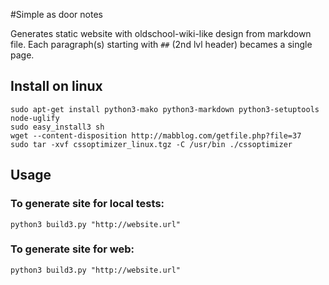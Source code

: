 #Simple as door notes

Generates static website with oldschool-wiki-like design from markdown file. Each paragraph(s) starting with `##` (2nd lvl header) becames a single page.

## Install on linux

    sudo apt-get install python3-mako python3-markdown python3-setuptools node-uglify
    sudo easy_install3 sh
    wget --content-disposition http://mabblog.com/getfile.php?file=37
    sudo tar -xvf cssoptimizer_linux.tgz -C /usr/bin ./cssoptimizer

## Usage
### To generate site for local tests:

    python3 build3.py "http://website.url"

### To generate site for web:

    python3 build3.py "http://website.url"
